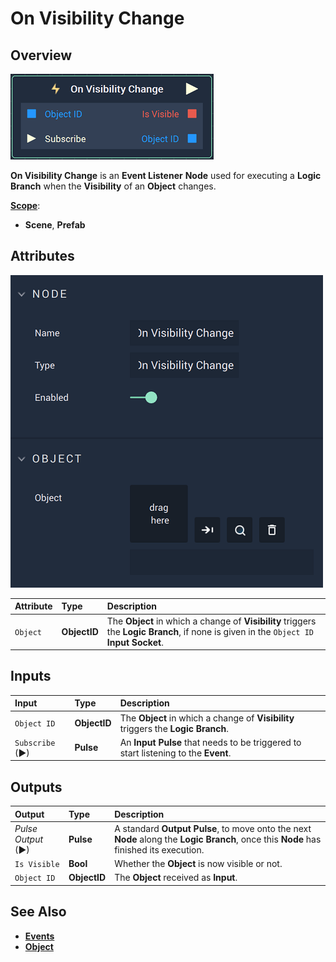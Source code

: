 # On Visibility Change

## Overview

![The On Visibility Change Node.](../../../.gitbook/assets/onvisibilitychangenode.png)

**On Visibility Change** is an **Event Listener** **Node** used for executing a **Logic Branch** when the **Visibility** of an **Object** changes.

[**Scope**](../overview.md#scopes):
*  **Scene**, **Prefab**

## Attributes

![The On Visibility Change Node Attributes.](../../../.gitbook/assets/onvisibilitychangeattributes.png)

| Attribute | Type | Description |
| :--- | :--- | :--- |
| `Object` | **ObjectID** | The **Object** in which a change of **Visibility** triggers the **Logic Branch**, if none is given in the `Object ID` **Input Socket**. |

## Inputs

| Input | Type | Description |
| :--- | :--- | :--- |
| `Object ID` | **ObjectID** | The **Object** in which a change of **Visibility** triggers the **Logic Branch**. |
| `Subscribe` (►)|**Pulse** | An **Input Pulse** that needs to be triggered to start listening to the **Event**. |

## Outputs

| Output | Type | Description |
| :--- | :--- | :--- |
| _Pulse Output_ \(►\) | **Pulse** | A standard **Output Pulse**, to move onto the next **Node** along the **Logic Branch**, once this **Node** has finished its execution. |
| `Is Visible` | **Bool** | Whether the **Object** is now visible or not. |
| `Object ID` | **ObjectID** | The **Object** received as **Input**. |

## See Also

* [**Events**](../)
* [**Object**](./)

